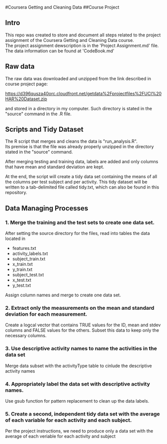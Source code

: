 #Coursera Getting and Cleaning Data
##Course Project
<br/>

## Intro

This repo was created to store and document all steps related to the project assignment of the Coursera Getting and Cleaning Data course.<br/>
The project assignment dewscription is in the 'Project Assignment.md' file.<br/>
The data information can be found at 'CodeBook.md'
<br/>

## Raw data

The raw data was downloaded and unzipped from the link described in course project page:

https://d396qusza40orc.cloudfront.net/getdata%2Fprojectfiles%2FUCI%20HAR%20Dataset.zip 

and stored in a directory in my computer. Such directory is stated in the "source" command in the .R file.
<br/>

## Scripts and Tidy Dataset

The R script that merges and cleans the data is "run_analysis.R".  <br/>
Its premise is that the file was already properly unzipped in the directory stated in the "source" command.

After merging testing and training data, labels are added and only columns that have mean and standard deviation are kept.

At the end, the script will create a tidy data set containing the means of all the columns per test subject and per activity.
This tidy dataset will be written to a tab-delimited file called tidy.txt, which can also be found in this repository.
<br/>

## Data Managing Processes

### 1. Merge the training and the test sets to create one data set.

After setting the source directory for the files, read into tables the data located in
- features.txt
- activity_labels.txt
- subject_train.txt
- x_train.txt
- y_train.txt
- subject_test.txt
- x_test.txt
- y_test.txt

Assign column names and merge to create one data set.

### 2. Extract only the measurements on the mean and standard deviation for each measurement. 
Create a logcal vector that contains TRUE values for the ID, mean and stdev columns and FALSE values for the others.
Subset this data to keep only the necessary columns.

### 3. Use descriptive activity names to name the activities in the data set
Merge data subset with the activityType table to cinlude the descriptive activity names

### 4. Appropriately label the data set with descriptive activity names.
Use gsub function for pattern replacement to clean up the data labels.

### 5. Create a second, independent tidy data set with the average of each variable for each activity and each subject. 
Per the project instructions, we need to produce only a data set with the average of each veriable for each activity and subject
